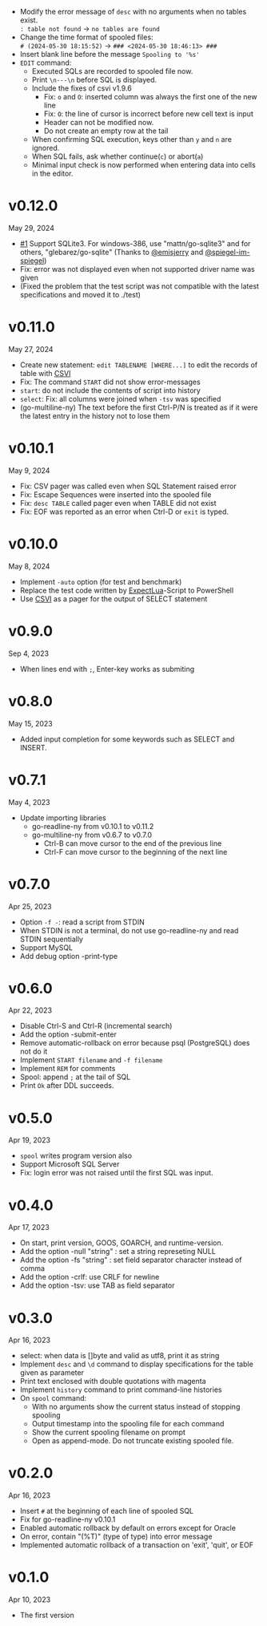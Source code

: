 * Modify the error message of `desc` with no arguments when no tables exist.  
  `: table not found` → `no tables are found`
* Change the time format of spooled files:  
  `# (2024-05-30 18:15:52)` → `### <2024-05-30 18:46:13> ###`
* Insert blank line before the message `Spooling to '%s'`
* `EDIT` command:
    * Executed SQLs are recorded to spooled file now.
    * Print `\n---\n` before SQL is displayed.
    * Include the fixes of csvi v1.9.6
        * Fix: `o` and `O`: inserted column was always the first one of the new line
        * Fix: `O`: the line of cursor is incorrect before new cell text is input
        * Header can not be modified now.
        * Do not create an empty row at the tail
    * When confirming SQL execution, keys other than `y` and `n` are ignored.
    * When SQL fails, ask whether continue(`c`) or abort(`a`)
    * Minimal input check is now performed when entering data into cells in the editor.

v0.12.0
=======
May 29, 2024

- [#1] Support SQLite3. For windows-386, use "mattn/go-sqlite3" and for others, "glebarez/go-sqlite" (Thanks to [@emisjerry] and [@spiegel-im-spiegel])
- Fix: error was not displayed even when not supported driver name was given
- (Fixed the problem that the test script was not compatible with the latest specifications and moved it to ./test)

[#1]: https://github.com/hymkor/sqlbless/issues/1
[@emisjerry]: https://github.com/emisjerry
[@spiegel-im-spiegel]: https://github.com/spiegel-im-spiegel

v0.11.0
=======
May 27, 2024

- Create new statement: `edit TABLENAME [WHERE...]` to edit the records of table with [CSVI]
- Fix: The command `START` did not show error-messages
- `start`: do not include the contents of script into history
- `select`: Fix: all columns were joined when `-tsv` was specified
- (go-multiline-ny) The text before the first Ctrl-P/N is treated as if it were the latest entry in the history not to lose them

v0.10.1
=======
May 9, 2024

- Fix: CSV pager was called even when SQL Statement raised error
- Fix: Escape Sequences were inserted into the spooled file
- Fix: `desc TABLE` called pager even when TABLE did not exist
- Fix: EOF was reported as an error when Ctrl-D or `exit` is typed.

v0.10.0
=======
May 8, 2024

- Implement `-auto` option (for test and benchmark)
- Replace the test code written by [ExpectLua]-Script to PowerShell
- Use [CSVI] as a pager for the output of SELECT statement

[ExpectLua]: https://github.com/hymkor/expect
[CSVI]: https://github.com/hymkor/csvi

v0.9.0
======
Sep 4, 2023

- When lines end with `;`, Enter-key works as submiting

v0.8.0
======
May 15, 2023

- Added input completion for some keywords such as SELECT and INSERT. 

v0.7.1
======
May 4, 2023

- Update importing libraries
    - go-readline-ny  from v0.10.1 to v0.11.2
    - go-multiline-ny from v0.6.7  to v0.7.0
        - Ctrl-B can move cursor to the end of the previous line
        - Ctrl-F can move cursor to the beginning of the next line

v0.7.0
======
Apr 25, 2023

- Option `-f -`: read a script from STDIN
- When STDIN is not a terminal, do not use go-readline-ny and read STDIN sequentially
- Support MySQL
- Add debug option -print-type

v0.6.0
======
Apr 22, 2023

- Disable Ctrl-S and Ctrl-R (incremental search)
- Add the option -submit-enter
- Remove automatic-rollback on error because psql (PostgreSQL) does not do it
- Implement `START filename` and `-f filename`
- Implement `REM` for comments
- Spool: append `;` at the tail of SQL
- Print `Ok` after DDL succeeds.

v0.5.0
======
Apr 19, 2023

- `spool` writes program version also
- Support Microsoft SQL Server
- Fix: login error was not raised until the first SQL was input.

v0.4.0
=======
Apr 17, 2023

- On start, print version, GOOS, GOARCH, and runtime-version.
- Add the option -null "string" : set a string represeting NULL
- Add the option -fs "string" : set field separator character instead of comma
- Add the option -crlf: use CRLF for newline
- Add the option -tsv: use TAB as field separator

v0.3.0
======
Apr 16, 2023

- select: when data is []byte and valid as utf8, print it as string
- Implement `desc` and `\d` command to display specifications for the table given as parameter
- Print text enclosed with double quotations with magenta
- Implement `history` command to print command-line histories
- On `spool` command:
    - With no arguments show the current status instead of stopping spooling
    - Output timestamp into the spooling file for each command
    - Show the current spooling filename on prompt
    - Open as append-mode. Do not truncate existing spooled file.

v0.2.0
======
Apr 16, 2023

- Insert `#` at the beginning of each line of spooled SQL
- Fix for go-readline-ny v0.10.1
- Enabled automatic rollback by default on errors except for Oracle
- On error, contain "(%T)" (type of type) into error message
- Implemented automatic rollback of a transaction on 'exit', 'quit', or EOF

v0.1.0
======
Apr 10, 2023

- The first version
